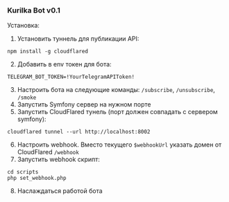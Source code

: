 ### Kurilka Bot v0.1

Установка:
1. Установить туннель для публикации API:
````
npm install -g cloudflared                    
````
2. Добавить в env токен для бота:
````
TELEGRAM_BOT_TOKEN=!YourTelegramAPIToken!
````
3. Настроить бота на следующие команды: `/subscribe`, `/unsubscribe`, `/smoke`
4. Запустить Symfony сервер на нужном порте
5. Запустить CloudFlared тунель (порт должен совпадать с сервером symfony):
````
cloudflared tunnel --url http://localhost:8002
````
6. Настроить webhook. Вместо текущего `$webhookUrl` указать домен от CloudFlared `/webhook`
7. Запустить webhook скрипт:
````
cd scripts
php set_webhook.php
````
8. Наслаждаться работой бота